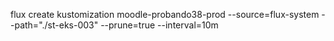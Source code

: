 flux create kustomization moodle-probando38-prod
  --source=flux-system
  --path="./st-eks-003"
  --prune=true
  --interval=10m
